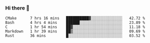 ### Hi there 👋

<!--
**WShiBin/WShiBin** is a ✨ _special_ ✨ repository because its `README.md` (this file) appears on your GitHub profile.

Here are some ideas to get you started:

- 🔭 I’m currently working on ...
- 🌱 I’m currently learning ...
- 👯 I’m looking to collaborate on ...
- 🤔 I’m looking for help with ...
- 💬 Ask me about ...
- 📫 How to reach me: ...
- 😄 Pronouns: ...
- ⚡ Fun fact: ...
-->

<!--START_SECTION:waka-->
```text
CMake      7 hrs 16 mins   ██████████▓░░░░░░░░░░░░░░   42.72 % 
Bash       4 hrs 4 mins    ██████░░░░░░░░░░░░░░░░░░░   23.89 % 
C          1 hr 54 mins    ██▓░░░░░░░░░░░░░░░░░░░░░░   11.18 % 
Markdown   1 hr 39 mins    ██▒░░░░░░░░░░░░░░░░░░░░░░   09.69 % 
Rust       36 mins         █░░░░░░░░░░░░░░░░░░░░░░░░   03.52 % 
```
<!--END_SECTION:waka-->
